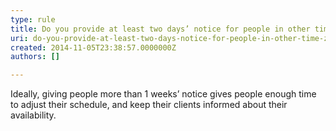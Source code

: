 ```yaml
---
type: rule
title: Do you provide at least two days’ notice for people in other time zones?
uri: do-you-provide-at-least-two-days-notice-for-people-in-other-time-zones
created: 2014-11-05T23:38:57.0000000Z
authors: []

---
```




<span class='intro'> Ideally, giving people more than 1 weeks’ notice gives people enough time to adjust their schedule, and keep their clients informed about their availability.​<br> </span>




